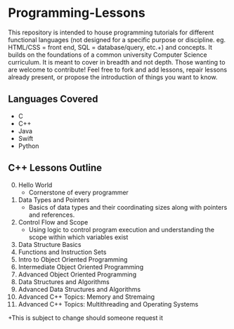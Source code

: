 # Programming-Lessons
This repository is intended to house programming tutorials for different functional languages (not designed for a specific purpose or discipline. eg. HTML/CSS = front end, SQL = database/query, etc.+) and concepts. It builds on the foundations of a common university Computer Science curriculum. It is meant to cover in breadth and not depth. Those wanting to are welcome to contribute! Feel free to fork and add lessons, repair lessons already present, or propose the introduction of things you want to know.

## Languages Covered
* C
* C++
* Java
* Swift
* Python



## C++ Lessons Outline
0. Hello World
    * Cornerstone of every programmer 
1. Data Types and Pointers
    * Basics of data types and their coordinating sizes along with pointers and references.
2. Control Flow and Scope
    * Using logic to control program execution and understanding the scope within which variables exist 
3. Data Structure Basics
4. Functions and Instruction Sets
5. Intro to Object Oriented Programming
6. Intermediate Object Oriented Programming
7. Advanced Object Oriented Programming
8. Data Structures and Algorithms
9. Advanced Data Structures and Algorithms
10. Advanced C++ Topics: Memory and Stremaing
12. Advanced C++ Topics: Multithreading and Operating Systems


 

+This is subject to change should someone request it